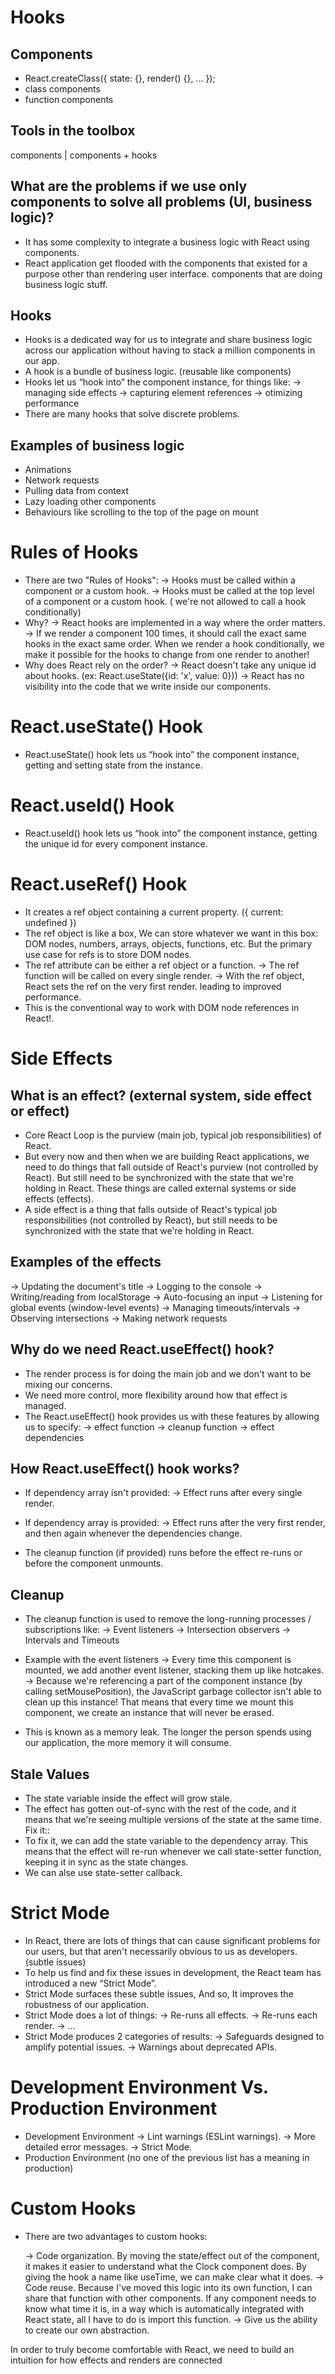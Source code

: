 # Hooks

## Components

  - React.createClass({ state: {}, render() {}, ... });  
  - class components  
  - function components  

## Tools in the toolbox

  components  |  components + hooks       

## What are the problems if we use only components to solve all problems (UI, business logic)?

  - It has some complexity to integrate a business logic with React using components.  
  - React application get flooded with the components that existed for a purpose other than rendering user interface. components that are doing business logic stuff.

## Hooks

  - Hooks is a dedicated way for us to integrate and share business logic across our application without having to stack a million components in our app.
  - A hook is a bundle of business logic. (reusable like components)
  - Hooks let us “hook into” the component instance, for things like:
    -> managing side effects
    -> capturing element references
    -> otimizing performance
  - There are many hooks that solve discrete problems.

## Examples of business logic

  - Animations
  - Network requests
  - Pulling data from context
  - Lazy loading other components
  - Behaviours like scrolling to the top of the page on mount

# Rules of Hooks

  - There are two "Rules of Hooks":
    -> Hooks must be called within a component or a custom hook.
    -> Hooks must be called at the top level of a component or a custom hook.
      ( we're not allowed to call a hook conditionally)
  - Why?
    -> React hooks are implemented in a way where the order matters.
    -> If we render a component 100 times, it should call the exact same hooks in the exact same order. When we render a hook conditionally, we make it possible for the hooks to change from one render to another!
  - Why does React rely on the order?
    -> React doesn't take any unique id about hooks. (ex: React.useState({id: 'x', value: 0}))
    -> React has no visibility into the code that we write inside our components.

# React.useState() Hook
  
  - React.useState() hook lets us “hook into” the component instance, getting and setting state from the instance.
  
# React.useId() Hook

  - React.useId() hook lets us “hook into” the component instance, getting the unique id for every component instance.

# React.useRef() Hook
 
  - It creates a ref object containing a current property. ({ current: undefined })
  - The ref object is like a box, We can store whatever we want in this box: DOM nodes, numbers, arrays, objects, functions, etc. But the primary use case for refs is to store DOM nodes.
  - The ref attribute can be either a ref object or a function.
    -> The ref function will be called on every single render.
    -> With the ref object, React sets the ref on the very first render. leading to improved performance.
  - This is the conventional way to work with DOM node references in React!.

# Side Effects

## What is an effect? (external system, side effect or effect)

  - Core React Loop is the purview (main job, typical job responsibilities) of React.
  - But every now and then when we are building React applications, we need to do things that fall outside of React's purview (not controlled by React). But still need to be synchronized with the state that we're holding in React. These things are called external systems or side effects (effects).
  - A side effect is a thing that falls outside of React's typical job responsibilities (not controlled by React), but still needs to be synchronized with the state that we're holding in React.

## Examples of the effects

  -> Updating the document's title
  -> Logging to the console
  -> Writing/reading from localStorage
  -> Auto-focusing an input
  -> Listening for global events (window-level events)
  -> Managing timeouts/intervals
  -> Observing intersections
  -> Making network requests

## Why do we need React.useEffect() hook?

  - The render process is for doing the main job and we don't want to be mixing our concerns.
  - We need more control, more flexibility around how that effect is managed.
  - The React.useEffect() hook provides us with these features by allowing us to specify:
    -> effect function
    -> cleanup function
    -> effect dependencies

## How React.useEffect() hook works?

  - If dependency array isn't provided:
    -> Effect runs after every single render.
  - If dependency array is provided:
    -> Effect runs after the very first render, and then again whenever the dependencies change.

  - The cleanup function (if provided) runs before the effect re-runs or before the component unmounts.

## Cleanup

  - The cleanup function is used to remove the long-running processes / subscriptions like:
    -> Event listeners
    -> Intersection observers
    -> Intervals and Timeouts

  - Example with the event listeners
    -> Every time this component is mounted, we add another event listener, stacking them up like hotcakes.
    -> Because we're referencing a part of the component instance (by calling setMousePosition), the JavaScript garbage collector isn't able to clean up this instance! That means that every time we mount this component, we create an instance that will never be erased.
  - This is known as a memory leak. The longer the person spends using our application, the more memory it will consume. 

## Stale Values

  - The state variable inside the effect will grow stale.
  - The effect has gotten out-of-sync with the rest of the code, and it means that we're seeing multiple versions of the state at the same time.
  Fix it::
  - To fix it, we can add the state variable to the dependency array. This means that the effect will re-run whenever we call state-setter function, keeping it in sync as the state changes.
  - We can alse use state-setter callback. 

# Strict Mode

  - In React, there are lots of things that can cause significant problems for our users, but that aren't necessarily obvious to us as developers. (subtle issues)
  - To help us find and fix these issues in development, the React team has introduced a new “Strict Mode”.
  - Strict Mode surfaces these subtle issues, And so, It improves the robustness of our application.
  - Strict Mode does a lot of things:
    -> Re-runs all effects.
    -> Re-runs each render.
    -> ...
  - Strict Mode produces 2 categories of results:
    -> Safeguards designed to amplify potential issues.
    -> Warnings about deprecated APIs.

# Development Environment Vs. Production Environment

  - Development Environment
     -> Lint warnings (ESLint warnings).
     -> More detailed error messages.
     -> Strict Mode.
  - Production Environment (no one of the previous list has a meaning in production)

# Custom Hooks

  - There are two advantages to custom hooks:

    -> Code organization. By moving the state/effect out of the component, it makes it easier to understand what the Clock component does. By giving the hook a name like useTime, we can make clear what it does.
    -> Code reuse. Because I've moved this logic into its own function, I can share that function with other components. If any component needs to know what time it is, in a way which is automatically integrated with React state, all I have to do is import this function.
    -> Give us the ability to create our own abstraction.    






In order to truly become comfortable with React, we need to build an intuition for how effects and renders are connected




































